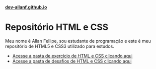 <a style="font-weight: bolder;" href="https://ickyallan.github.io/html-css/">dev-allanf.github.io</a>

# Repositório HTML e CSS

Meu nome é Allan Fellipe, sou estudante de programação e este é meu
repositório de HTML5 e CSS3 utilizado para estudos.

 <ul>
    <li>
        <a href="https://github.com/ickyallan/html-css/tree/main/exercicios" target= "_blank">Acesse a pasta de exercício de HTML e CSS clicando aqui</a>   
    </li>
    <li>
        <a href="https://github.com/ickyallan/html-css/tree/main/desafios" target="_blank">Acesse a pasta de desafios de HTML e CSS clicando aqui</a>
    </li>
</ul>


